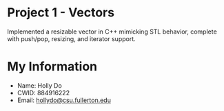 # Project 1 - Vectors

Implemented a resizable vector in C++ mimicking STL behavior, complete with push/pop, resizing, and iterator support.

# My Information

* Name: Holly Do
* CWID: 884916222
* Email: hollydo@csu.fullerton.edu
